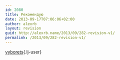 ```yaml
---
id: 2080
title: Рекомендую
date: 2013-09-17T07:06:06+02:00
author: alexrb
layout: revision
guid: http://alexrb.name/2013/09/282-revision-v1/
permalink: /2013/09/282-revision-v1/
---
```

[vyborets](http://vyborets.livejournal.com/){.lj-user}